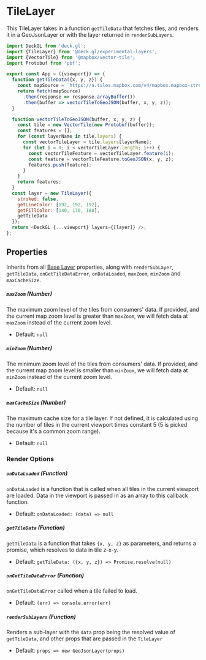# TileLayer

This TileLayer takes in a function `getTileData` that fetches tiles, and renders it in a GeoJsonLayer or with the layer returned in `renderSubLayers`.

```js
import DeckGL from 'deck.gl';
import {TileLayer} from '@deck.gl/experimental-layers';
import {VectorTile} from '@mapbox/vector-tile';
import Protobuf from 'pbf';

export const App = ({viewport}) => {
  function getTileData({x, y, z}) {
    const mapSource = `https://a.tiles.mapbox.com/v4/mapbox.mapbox-streets-v7/${z}/${x}/${y}.vector.pbf?access_token=${MAPBOX_TOKEN}`;
    return fetch(mapSource)
      .then(response => response.arrayBuffer())
      .then(buffer => vectorTileToGeoJSON(buffer, x, y, z));
  }

  function vectorTileToGeoJSON(buffer, x, y, z) {
    const tile = new VectorTile(new Protobuf(buffer));
    const features = [];
    for (const layerName in tile.layers) {
      const vectorTileLayer = tile.layers[layerName];
      for (let i = 0; i < vectorTileLayer.length; i++) {
        const vectorTileFeature = vectorTileLayer.feature(i);
        const feature = vectorTileFeature.toGeoJSON(x, y, z);
        features.push(feature);
      }
    }
    return features;
  }
  const layer = new TileLayer({
    stroked: false,
    getLineColor: [192, 192, 192],
    getFillColor: [140, 170, 180],
    getTileData
  });
  return <DeckGL {...viewport} layers={[layer]} />;
};
```

## Properties

Inherits from all [Base Layer](/docs/api-reference/layer.md) properties, along with `renderSubLayer`, `getTileData`, `onGetTileDataError`, `onDataLoaded`, `maxZoom`, `minZoom` and `maxCacheSize`.

##### `maxZoom` (Number)

The maximum zoom level of the tiles from consumers' data. If provided, and the current map zoom level is greater than `maxZoom`, we will fetch data at `maxZoom` instead of the current zoom level.

- Default: `null`

##### `minZoom` (Number)

The minimum zoom level of the tiles from consumers' data. If provided, and the current map zoom level is smaller than `minZoom`, we will fetch data at `minZoom` instead of the current zoom level.

- Default: `null`

##### `maxCacheSize` (Number)

The maximum cache size for a tile layer. If not defined, it is calculated using the number of tiles in the current viewport times constant 5 (5 is picked because it's a common zoom range).

- Default: `null`

### Render Options

##### `onDataLoaded` (Function)

`onDataLoaded` is a function that is called when all tiles in the current viewport are loaded. Data in the viewport is passed in as an array to this callback function.

- Default: `onDataLoaded: (data) => null`

##### `getTileData` (Function)

`getTileData` is a function that takes `{x, y, z}` as parameters, and returns a promise, which resolves to data in tile z-x-y.

- Default: `getTileData: ({x, y, z}) => Promise.resolve(null)`

##### `onGetTileDataError` (Function)

`onGetTileDataError` called when a tile failed to load.

- Default: `(err) => console.error(err)`

##### `renderSubLayers` (Function)

Renders a sub-layer with the `data` prop being the resolved value of `getTileData`, and other props that are passed in the `TileLayer`

- Default: `props => new GeoJsonLayer(props)`
